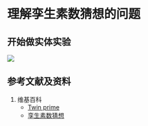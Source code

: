 # 理解孪生素数猜想的问题

## 开始做实体实验

![](/images/数论/理解孪生素数猜想的问题/1a1.jpg)

## 参考文献及资料

1. 维基百科
	- [Twin prime](https://en.wikipedia.org/wiki/Twin_prime#Twin_prime_conjecture) 
	- [孪生素数猜想](https://zh.wikipedia.org/wiki/%E5%AD%AA%E7%94%9F%E7%B4%A0%E6%95%B0%E7%8C%9C%E6%83%B3) 
